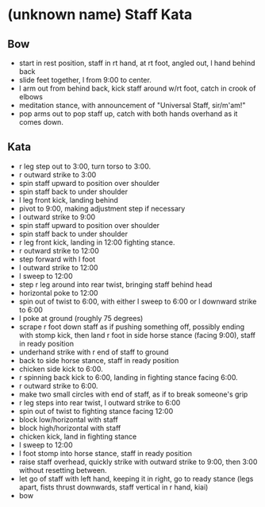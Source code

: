 # (unknown name) Staff Kata

## Bow
* start in rest position, staff in rt hand, at rt foot, angled out, l hand behind back
* slide feet together, l from 9:00 to center.
* l arm out from behind back, kick staff around w/rt foot, catch in crook of elbows
* meditation stance, with announcement of "Universal Staff, sir/m'am!"
* pop arms out to pop staff up, catch with both hands overhand as it comes down.

## Kata
* r leg step out to 3:00, turn torso to 3:00. 
* r outward strike to 3:00
* spin staff upward to position over shoulder
* spin staff back to under shoulder
* l leg front kick, landing behind
* pivot to 9:00, making adjustment step if necessary
* l outward strike to 9:00
* spin staff upward to position over shoulder 
* spin staff back to under shoulder
* r leg front kick, landing in 12:00 fighting stance.
* r outward strike to 12:00
* step forward with l foot
* l outward strike to 12:00
* l sweep to 12:00
* step r leg around into rear twist, bringing staff behind head
* horizontal poke to 12:00
* spin out of twist to 6:00, with either l sweep to 6:00 or l downward strike to 6:00
* l poke at ground (roughly 75 degrees)
* scrape r foot down staff as if pushing something off, possibly ending with stomp kick, then land r foot in side horse stance (facing 9:00), staff in ready position
* underhand strike with r end of staff to ground
* back to side horse stance, staff in ready position
* chicken side kick to 6:00.
* r spinning back kick to 6:00, landing in fighting stance facing 6:00.
* r outward strike to 6:00.
* make two small circles with end of staff, as if to break someone's grip
* r leg steps into rear twist, l outward strike to 6:00
* spin out of twist to fighting stance facing 12:00
* block low/horizontal with staff
* block high/horizontal with staff
* chicken kick, land in fighting stance
* l sweep to 12:00
* l foot stomp into horse stance, staff in ready position
* raise staff overhead, quickly strike with outward strike to 9:00, then 3:00 without resetting between.
* let go of staff with left hand, keeping it in right, go to ready stance (legs apart, fists thrust downwards, staff vertical in r hand, kiai)
* bow
